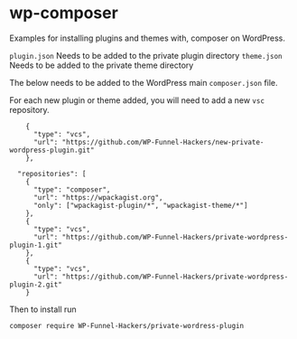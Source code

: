 # wp-composer
Examples for installing plugins and themes with, composer on WordPress.

`plugin.json` Needs to be added to the private plugin directory
`theme.json` Needs to be added to the private theme directory

The below needs to be added to the WordPress main `composer.json` file.

For each new plugin or theme added, you will need to add a new `vsc` repository.
```
    {
      "type": "vcs",
      "url": "https://github.com/WP-Funnel-Hackers/new-private-wordpress-plugin.git"
    },
```

```
  "repositories": [
    {
      "type": "composer",
      "url": "https://wpackagist.org",
      "only": ["wpackagist-plugin/*", "wpackagist-theme/*"]
    },
    {
      "type": "vcs",
      "url": "https://github.com/WP-Funnel-Hackers/private-wordpress-plugin-1.git"
    },
    {
      "type": "vcs",
      "url": "https://github.com/WP-Funnel-Hackers/private-wordpress-plugin-2.git"
    }
```
Then to install run

```
composer require WP-Funnel-Hackers/private-wordress-plugin
```
